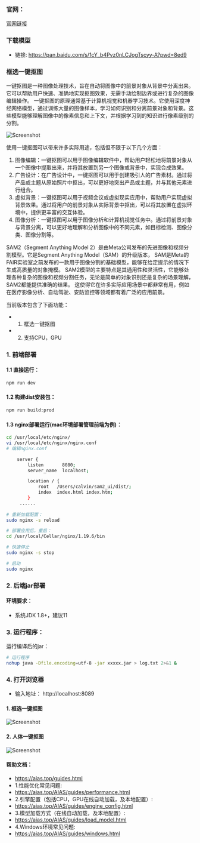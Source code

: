 ### 官网：
[官网链接](https://www.aias.top/)

### 下载模型
- 链接:  https://pan.baidu.com/s/1cY_b4Pvz0nLCJogTscyy-A?pwd=8ed9

###  框选一键抠图
一键抠图是一种图像处理技术，旨在自动将图像中的前景对象从背景中分离出来。它可以帮助用户快速、准确地实现抠图效果，无需手动绘制边界或进行复杂的图像编辑操作。
一键抠图的原理通常基于计算机视觉和机器学习技术。它使用深度神经网络模型，通过训练大量的图像样本，学习如何识别和分离前景对象和背景。这些模型能够理解图像中的像素信息和上下文，并根据学习到的知识进行像素级别的分割。

![Screenshot](https://aias-home.oss-cn-beijing.aliyuncs.com/assets/seg_all.png)

使用一键抠图可以带来许多实际用途，包括但不限于以下几个方面：
1. 图像编辑：一键抠图可以用于图像编辑软件中，帮助用户轻松地将前景对象从一个图像中提取出来，并将其放置到另一个图像或背景中，实现合成效果。
2. 广告设计：在广告设计中，一键抠图可以用于创建吸引人的广告素材。通过将产品或主题从原始照片中抠出，可以更好地突出产品或主题，并与其他元素进行组合。
3. 虚拟背景：一键抠图可以用于视频会议或虚拟现实应用中，帮助用户实现虚拟背景效果。通过将用户的前景对象从实际背景中抠出，可以将其放置在虚拟环境中，提供更丰富的交互体验。
4. 图像分析：一键抠图可以用于图像分析和计算机视觉任务中。通过将前景对象与背景分离，可以更好地理解和分析图像中的不同元素，如目标检测、图像分类、图像分割等。

SAM2（‌Segment Anything Model 2）是由‌Meta公司发布的先进图像和视频分割模型。‌它是Segment Anything Model（SAM）的升级版本，
SAM是Meta的‌FAIR实验室之前发布的一款用于图像分割的基础模型，能够在给定提示的情况下生成高质量的对象掩模。‌
SAM2模型的主要特点是其通用性和灵活性，它能够处理各种复杂的图像和视频分割任务，无论是简单的对象识别还是复杂的场景理解，SAM2都能提供准确的结果。
这使得它在许多实际应用场景中都非常有用，例如在‌医疗影像分析、‌自动驾驶、‌安防监控等领域都有着广泛的应用前景。

当前版本包含了下面功能：
- 1. 框选一键抠图
- 2. 支持CPU，GPU



### 1. 前端部署

#### 1.1 直接运行：
```bash
npm run dev
```

#### 1.2 构建dist安装包：
```bash
npm run build:prod
```

#### 1.3 nginx部署运行(mac环境部署管理前端为例)：
```bash
cd /usr/local/etc/nginx/
vi /usr/local/etc/nginx/nginx.conf
# 编辑nginx.conf

    server {
        listen       8080;
        server_name  localhost;

        location / {
            root   /Users/calvin/sam2_ui/dist/;
            index  index.html index.htm;
        }
     ......
     
# 重新加载配置：
sudo nginx -s reload 

# 部署应用后，重启：
cd /usr/local/Cellar/nginx/1.19.6/bin

# 快速停止
sudo nginx -s stop

# 启动
sudo nginx     
```

### 2. 后端jar部署
#### 环境要求：
- 系统JDK 1.8+，建议11

### 3. 运行程序：
运行编译后的jar：
```bash
# 运行程序
nohup java -Dfile.encoding=utf-8 -jar xxxxx.jar > log.txt 2>&1 &
```

### 4. 打开浏览器
- 输入地址： http://localhost:8089


#### 1. 框选一键抠图
![Screenshot](https://aias-home.oss-cn-beijing.aliyuncs.com/products/image_seg_sam2/sam2_seg1.jpg)

#### 2. 人体一键抠图
![Screenshot](https://aias-home.oss-cn-beijing.aliyuncs.com/products/image_seg_sam2/sam2_seg2.jpg)




#### 帮助文档：
- https://aias.top/guides.html
- 1.性能优化常见问题:
- https://aias.top/AIAS/guides/performance.html
- 2.引擎配置（包括CPU，GPU在线自动加载，及本地配置）:
- https://aias.top/AIAS/guides/engine_config.html
- 3.模型加载方式（在线自动加载，及本地配置）:
- https://aias.top/AIAS/guides/load_model.html
- 4.Windows环境常见问题:
- https://aias.top/AIAS/guides/windows.html